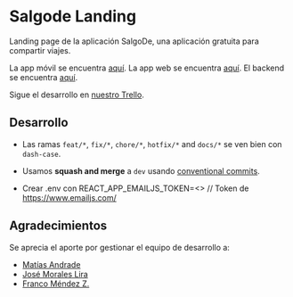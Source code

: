 # Salgode Landing

Landing page de la aplicación SalgoDe, una aplicación gratuita para compartir viajes.

La app móvil se encuentra [aquí](https://github.com/salgode/salgode-mobile).
La app web se encuentra [aquí](https://github.com/salgode/salgode-web).
El backend se encuentra [aquí](https://github.com/Varuscl/salgode-api).

Sigue el desarrollo en [nuestro Trello](https://trello.com/b/GCTJ1iMU/salgode).

## Desarrollo

  - Las ramas `feat/*`, `fix/*`, `chore/*`, `hotfix/*` and `docs/*` se ven bien con `dash-case`.

  - Usamos **squash and merge** a `dev` usando [conventional commits](https://conventionalcommits.org).

  - Crear .env con REACT_APP_EMAILJS_TOKEN=<<token>> // Token de https://www.emailjs.com/

## Agradecimientos

Se aprecia el aporte por gestionar el equipo de desarrollo a:

- [Matías Andrade](https://github.com/mandrade2)
- [José Morales Lira](https://github.com/josemlira)
- [Franco Méndez Z.](https://github.com/fnmendez)
